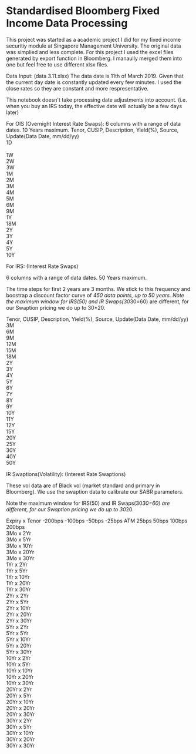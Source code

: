 # Standardised Bloomberg Fixed Income Data Processing
This project was started as a academic project I did for my fixed income securitiy module at Singapore Management University.
The original data was simplied and less complete. For this project I used the excel files generated by export function in Bloomberg. I manaully merged them into one but feel free to use different xlsx files.

Data Input: (data 3.11.xlsx)
The data date is 11th of March 2019. Given that the current day date is constantly updated every few minutes. I used the close rates so they are constant and more respresentative.

This notebook doesn't take processing date adjustments into account. (i.e. when you buy an IRS today, the effective date will actually be a few days later)

For OIS (Overnight Interest Rate Swaps):
6 columns with a range of data dates. 10 Years maximum.
Tenor, CUSIP, Description, Yield(%), Source, Update(Data Date, mm/dd/yy)<br/>
1D<br/>                                          
1W<br/>
2W<br/>
3W<br/>
1M<br/>
2M<br/>
3M<br/>
4M<br/>
5M<br/>
6M<br/>
9M<br/>
1Y<br/>
18M<br/>
2Y<br/>
3Y<br/>
4Y<br/>
5Y<br/>
10Y<br/>

For IRS: (Interest Rate Swaps)

6 columns with a range of data dates. 50 Years maximum.

The time steps for first 2 years are 3 months. We stick to this frequency and boostrap a discount factor curve of 4*50 data points, up to 50 years.
Note the maximum window for IRS(50) and IR Swaps(30*30=60) are different, for our Swaption pricing we do up to 30*20. 

Tenor, CUSIP, Description, Yield(%), Source, Update(Data Date, mm/dd/yy)
3M<br/>
6M<br/>
9M<br/>
12M<br/>
15M<br/>
18M<br/>
2Y<br/>
3Y<br/>
4Y<br/>
5Y<br/>
6Y<br/>
7Y<br/>
8Y<br/>
9Y<br/>
10Y<br/>
11Y<br/>
12Y<br/>
15Y<br/>
20Y<br/>
25Y<br/>
30Y<br/>
40Y<br/>
50Y<br/>

IR Swaptions(Volatility): (Interest Rate Swaptions)

These vol data are of Black vol (market standard and primary in Bloomberg).
We use the swaption data to calibrate our SABR parameters.

Note the maximum window for IRS(50) and IR Swaps(30*30=60) are different, for our Swaption pricing we do up to 30*20. 

Expiry x Tenor	-200bps	-100bps	-50bps	-25bps	ATM	25bps	50bps	100bps	200bps<br/>
3Mo x 2Yr<br/>
3Mo x 5Yr<br/>
3Mo x 10Yr<br/>
3Mo x 20Yr<br/>
3Mo x 30Yr<br/>
1Yr x 2Yr<br/>
1Yr x 5Yr<br/>
1Yr x 10Yr<br/>
1Yr x 20Yr<br/>
1Yr x 30Yr<br/>
2Yr x 2Yr<br/>
2Yr x 5Yr<br/>
2Yr x 10Yr<br/>
2Yr x 20Yr<br/>
2Yr x 30Yr<br/>
5Yr x 2Yr<br/>
5Yr x 5Yr<br/>
5Yr x 10Yr<br/>
5Yr x 20Yr<br/>
5Yr x 30Yr<br/>
10Yr x 2Yr<br/>
10Yr x 5Yr<br/>
10Yr x 10Yr<br/>
10Yr x 20Yr<br/>
10Yr x 30Yr<br/>
20Yr x 2Yr<br/>
20Yr x 5Yr<br/>
20Yr x 10Yr<br/>
20Yr x 20Yr<br/>
20Yr x 30Yr<br/>
30Yr x 2Yr<br/>
30Yr x 5Yr<br/>
30Yr x 10Yr<br/>
30Yr x 20Yr<br/>
30Yr x 30Yr<br/>
